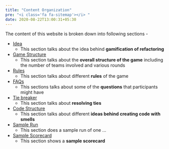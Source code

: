 ```yaml
---
title: "Content Organization"
pre: "<i class='fa fa-sitemap'></i> "
date: 2020-08-22T13:00:31+05:30
---
```


The content of this website is broken down into following sections -

+ [Idea](idea)
    - This section talks about the idea behind **gamification of refactoring**
+ [Game Structure](game_structure)
    - This section talks about the **overall structure of the game** including the number of teams involved and various rounds 
+ [Rules](rules)
    + This section talks about different **rules** of the game
+ [FAQs](faqs)
    + This sections talks about some of the **questions** that participants might have     
+ [Tie breaker](tie_breaker)
    + This section talks about **resolving ties**     
+ [Code Structure](code_structure)
    + This section talks about different **ideas behind creating code with smells**
+ [Sample Run](sample_run)
    + This section does a sample run of one ...
+ [Sample Scorecard](sample_scorecard)
    + This section shows a **sample scorecard**

